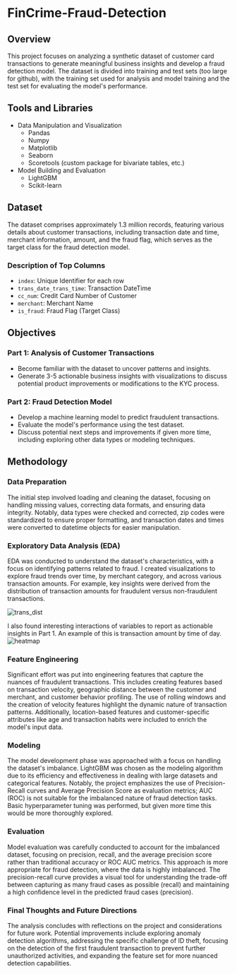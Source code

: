 # FinCrime-Fraud-Detection

## Overview
This project focuses on analyzing a synthetic dataset of customer card transactions to generate meaningful business insights and develop a fraud detection model. The dataset is divided into training and test sets (too large for github), with the training set used for analysis and model training and the test set for evaluating the model's performance.

## Tools and Libraries
- Data Manipulation and Visualization
  - Pandas
  - Numpy
  - Matplotlib
  - Seaborn
  - Scoretools (custom package for bivariate tables, etc.)
- Model Building and Evaluation
  - LightGBM
  - Scikit-learn


## Dataset
The dataset comprises approximately 1.3 million records, featuring various details about customer transactions, including transaction date and time, merchant information, amount, and the fraud flag, which serves as the target class for the fraud detection model.

### Description of Top Columns
- `index`: Unique Identifier for each row
- `trans_date_trans_time`: Transaction DateTime
- `cc_num`: Credit Card Number of Customer
- `merchant`: Merchant Name
- `is_fraud`: Fraud Flag (Target Class)

## Objectives
### Part 1: Analysis of Customer Transactions
- Become familiar with the dataset to uncover patterns and insights.
- Generate 3-5 actionable business insights with visualizations to discuss potential product improvements or modifications to the KYC process.

### Part 2: Fraud Detection Model
- Develop a machine learning model to predict fraudulent transactions.
- Evaluate the model's performance using the test dataset.
- Discuss potential next steps and improvements if given more time, including exploring other data types or modeling techniques.

## Methodology
### Data Preparation
The initial step involved loading and cleaning the dataset, focusing on handling missing values, correcting data formats, and ensuring data integrity. Notably, data types were checked and corrected, zip codes were standardized to ensure proper formatting, and transaction dates and times were converted to datetime objects for easier manipulation.

### Exploratory Data Analysis (EDA)
EDA was conducted to understand the dataset's characteristics, with a focus on identifying patterns related to fraud. I created visualizations to explore fraud trends over time, by merchant category, and across various transaction amounts. For example, key insights were derived from the distribution of transaction amounts for fraudulent versus non-fraudulent transactions.

  ![trans_dist](https://github.com/bhuebner3/FinCrime---Fraud-Detection/assets/73898316/10cd787a-280b-4fb7-be7b-6bc5ec711256)

I also found interesting interactions of variables to report as actionable insights in Part 1. An example of this is transaction amount by time of day.
![heatmap](https://github.com/bhuebner3/FinCrime---Fraud-Detection/assets/73898316/f875c4b5-1bf6-49bb-a176-f42a2872ca87)

### Feature Engineering
Significant effort was put into engineering features that capture the nuances of fraudulent transactions. This includes creating features based on transaction velocity, geographic distance between the customer and merchant, and customer behavior profiling. The use of rolling windows and the creation of velocity features highlight the dynamic nature of transaction patterns. Additionally, location-based features and customer-specific attributes like age and transaction habits were included to enrich the model's input data.

### Modeling
The model development phase was approached with a focus on handling the dataset's imbalance. LightGBM was chosen as the modeling algorithm due to its efficiency and effectiveness in dealing with large datasets and categorical features. Notably, the project emphasizes the use of Precision-Recall curves and Average Precision Score as evaluation metrics; AUC (ROC) is not suitable for the imbalanced nature of fraud detection tasks. Basic hyperparameter tuning was performed, but given more time this would be more thoroughly explored.

### Evaluation
Model evaluation was carefully conducted to account for the imbalanced dataset, focusing on precision, recall, and the average precision score rather than traditional accuracy or ROC AUC metrics. This approach is more appropriate for fraud detection, where the data is highly imbalanced. The precision-recall curve provides a visual tool for understanding the trade-off between capturing as many fraud cases as possible (recall) and maintaining a high confidence level in the predicted fraud cases (precision).


### Final Thoughts and Future Directions
The analysis concludes with reflections on the project and considerations for future work. Potential improvements include exploring anomaly detection algorithms, addressing the specific challenge of ID theft, focusing on the detection of the first fraudulent transaction to prevent further unauthorized activities, and expanding the feature set for more nuanced detection capabilities.

